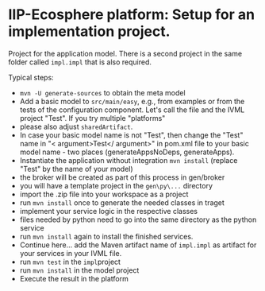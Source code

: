# IIP-Ecosphere platform: Setup for an implementation project.

Project for the application model. There is a second project in the same folder called `impl.impl` that is also required.

Typical steps:
  * `mvn -U generate-sources` to obtain the meta model
  * Add a basic model to `src/main/easy`, e.g., from examples or from the tests of the configuration component. Let's call the file and the IVML project "Test". If you try multiple "platforms"
  * please also adjust `sharedArtifact`.
  * In case your basic model name is not "Test", then change the "Test" name in "< argument>Test</ argument>" in pom.xml file to your basic model name - two places (generateAppsNoDeps, generateApps).
  * Instantiate the application without integration `mvn install` (replace "Test" by the name of your model)
  * the broker will be created as part of this process in gen/broker
  * you will have a template project in the `gen\py\...` directory
  * import the .zip file into your workspace as a project
  * run `mvn install` once to generate the needed classes in traget
  * implement your service logic in the respective classes
  * files needed by python need to go into the same directory as the python service
  * run `mvn install` again to install the finished services.
  * Continue here... add the Maven artifact name of `impl.impl` as artifact for your services in your IVML file.
  * run `mvn test` in the `impl`project
  * run `mvn install` in the model project
  * Execute the result in the platform
